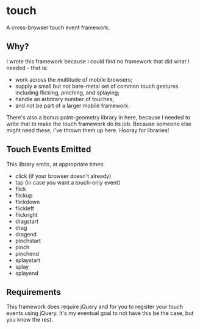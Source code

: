 touch
=====

A cross-browser touch event framework.

Why?
----

I wrote this framework because I could find no framework that did what I needed - that is:
* work across the multitude of mobile browsers;
* supply a small but not bare-metal set of common touch gestures including flicking, pinching, and splaying;
* handle an arbitrary number of touches;
* and not be part of a larger mobile framework.

There's also a bonus point-geometry library in here, because I needed to write that to make the touch framework do its job. Because someone else might need these, I've thrown them up here. Hooray for libraries!

Touch Events Emitted
---------------------
This library emits, at appropriate times:
* click (if your browser doesn't already)
* tap (in case you want a touch-only event)
* flick
* flickup
* flickdown
* flickleft
* flickright
* dragstart
* drag
* dragend
* pinchstart
* pinch
* pinchend
* splaystart
* splay
* splayend

Requirements
------------
This framework does require jQuery and for you to register your touch events using jQuery. It's my eventual goal to not have this be the case, but you know the rest.
